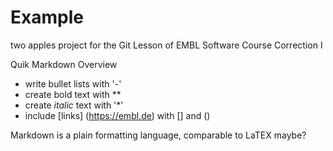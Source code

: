 # Example
two apples project for the Git Lesson of EMBL Software Course
Correction I

Quik Markdown Overview

- write bullet lists with '-'
- create bold text with **
- create *italic* text with '*' 
- include [links] (https://embl.de) with [] and ()

Markdown is a plain formatting language, comparable to LaTEX maybe?
